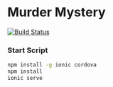 # Murder Mystery

[![Build Status](https://travis-ci.com/awmleer/murder-mystery-frontend.svg?token=wH8bG5cDNjeQ7znB3sd2&branch=master)](https://travis-ci.com/awmleer/murder-mystery-frontend)



### Start Script

```bash
npm install -g ionic cordova
npm install
ionic serve
```


